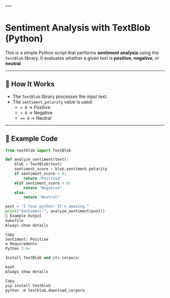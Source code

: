  """
# Sentiment Analysis with TextBlob (Python)

This is a simple Python script that performs **sentiment analysis** using the `TextBlob` library. It evaluates whether a given text is **positive**, **negative**, or **neutral**.

---

## 🧠 How It Works

- The `TextBlob` library processes the input text.
- The `sentiment.polarity` value is used:
  - `> 0` → Positive
  - `< 0` → Negative
  - `== 0` → Neutral

---

## 📄 Example Code

```python
from textblob import TextBlob

def analyze_sentiment(text):
    blob = TextBlob(text)
    sentiment_score = blob.sentiment.polarity
    if sentiment_score > 0:
        return "Positive"
    elif sentiment_score < 0:
        return "Negative"
    else:
        return "Neutral"

post = "I love python! It's amazing."
print("Sentiment:", analyze_sentiment(post))
🧪 Example Output
makefile
Always show details

Copy
Sentiment: Positive
⚙️ Requirements
Python 3.6+

Install TextBlob and its corpora:

bash
Always show details

Copy
pip install textblob
python -m textblob.download_corpora
